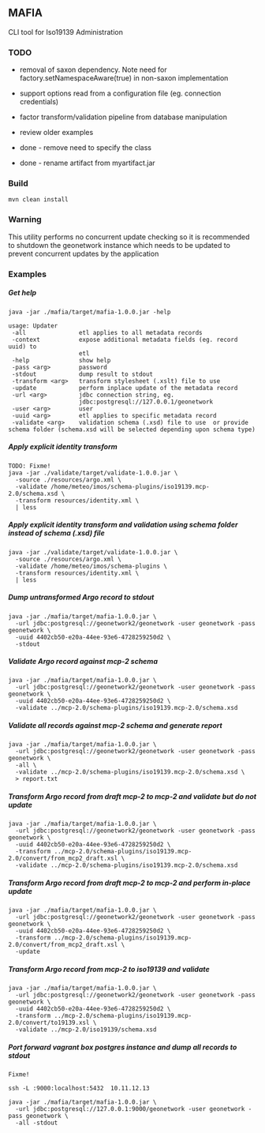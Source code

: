
## MAFIA

CLI tool for Iso19139 Administration


### TODO
- removal of saxon dependency.
    Note need for factory.setNamespaceAware(true) in non-saxon implementation

- support options read from a configuration file (eg. connection credentials)
- factor transform/validation pipeline from database manipulation
- review older examples
- done - remove need to specify the class
- done - rename artifact from myartifact.jar

### Build
    mvn clean install

### Warning

This utility performs no concurrent update checking so it is recommended to 
shutdown the geonetwork instance which needs to be updated to prevent
concurrent updates by the application


### Examples



##### Get help
```
java -jar ./mafia/target/mafia-1.0.0.jar -help

usage: Updater
 -all               etl applies to all metadata records
 -context           expose additional metadata fields (eg. record uuid) to
                    etl
 -help              show help
 -pass <arg>        password
 -stdout            dump result to stdout
 -transform <arg>   transform stylesheet (.xslt) file to use
 -update            perform inplace update of the metadata record
 -url <arg>         jdbc connection string, eg.
                    jdbc:postgresql://127.0.0.1/geonetwork
 -user <arg>        user
 -uuid <arg>        etl applies to specific metadata record
 -validate <arg>    validation schema (.xsd) file to use  or provide schema folder (schema.xsd will be selected depending upon schema type)
```

##### Apply explicit identity transform
```
TODO: Fixme!
java -jar ./validate/target/validate-1.0.0.jar \
  -source ./resources/argo.xml \
  -validate /home/meteo/imos/schema-plugins/iso19139.mcp-2.0/schema.xsd \
  -transform resources/identity.xml \
  | less
```

##### Apply explicit identity transform and validation using schema folder instead of schema (.xsd) file
```
java -jar ./validate/target/validate-1.0.0.jar \
  -source ./resources/argo.xml \
  -validate /home/meteo/imos/schema-plugins \
  -transform resources/identity.xml \
  | less
```


##### Dump untransformed Argo record to stdout
```
java -jar ./mafia/target/mafia-1.0.0.jar \
  -url jdbc:postgresql://geonetwork2/geonetwork -user geonetwork -pass geonetwork \
  -uuid 4402cb50-e20a-44ee-93e6-4728259250d2 \
  -stdout
```

##### Validate Argo record against mcp-2 schema
```
java -jar ./mafia/target/mafia-1.0.0.jar \
  -url jdbc:postgresql://geonetwork2/geonetwork -user geonetwork -pass geonetwork \
  -uuid 4402cb50-e20a-44ee-93e6-4728259250d2 \
  -validate ../mcp-2.0/schema-plugins/iso19139.mcp-2.0/schema.xsd
```

##### Validate all records against mcp-2 schema and generate report
```
java -jar ./mafia/target/mafia-1.0.0.jar \
  -url jdbc:postgresql://geonetwork2/geonetwork -user geonetwork -pass geonetwork \
  -all \
  -validate ../mcp-2.0/schema-plugins/iso19139.mcp-2.0/schema.xsd \
  > report.txt
```


##### Transform Argo record from draft mcp-2 to mcp-2 and validate but do not update
```
java -jar ./mafia/target/mafia-1.0.0.jar \
  -url jdbc:postgresql://geonetwork2/geonetwork -user geonetwork -pass geonetwork \
  -uuid 4402cb50-e20a-44ee-93e6-4728259250d2 \
  -transform ../mcp-2.0/schema-plugins/iso19139.mcp-2.0/convert/from_mcp2_draft.xsl \
  -validate ../mcp-2.0/schema-plugins/iso19139.mcp-2.0/schema.xsd
```


##### Transform Argo record from draft mcp-2 to mcp-2 and perform in-place update
```
java -jar ./mafia/target/mafia-1.0.0.jar \
  -url jdbc:postgresql://geonetwork2/geonetwork -user geonetwork -pass geonetwork \
  -uuid 4402cb50-e20a-44ee-93e6-4728259250d2 \
  -transform ../mcp-2.0/schema-plugins/iso19139.mcp-2.0/convert/from_mcp2_draft.xsl \
  -update
```

##### Transform Argo record from mcp-2 to iso19139 and validate
```
java -jar ./mafia/target/mafia-1.0.0.jar \
  -url jdbc:postgresql://geonetwork2/geonetwork -user geonetwork -pass geonetwork \
  -uuid 4402cb50-e20a-44ee-93e6-4728259250d2 \
  -transform ../mcp-2.0/schema-plugins/iso19139.mcp-2.0/convert/to19139.xsl \
  -validate ../mcp-2.0/iso19139/schema.xsd
```


##### Port forward vagrant box postgres instance and dump all records to stdout
```
Fixme!

ssh -L :9000:localhost:5432  10.11.12.13

java -jar ./mafia/target/mafia-1.0.0.jar \
  -url jdbc:postgresql://127.0.0.1:9000/geonetwork -user geonetwork -pass geonetwork \
  -all -stdout
```


